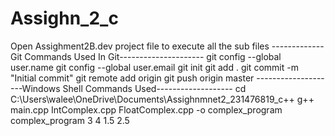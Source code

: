 # Assighn_2_c
Open Assighment2B.dev project file to execute all the sub files
-------------Git Commands Used In Git---------------------
git config --global user.name 
git config --global user.email 
git init
git add .
git commit -m "Initial commit"
git remote add origin 
git push origin master
--------------------Windows Shell Commands Used-------------------
cd C:\Users\walee\OneDrive\Documents\Assighnmnet2_231476819_c++
g++ main.cpp IntComplex.cpp FloatComplex.cpp -o complex_program
complex_program 3 4 1.5 2.5


